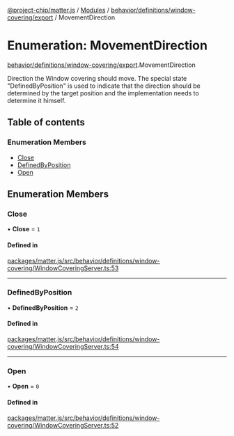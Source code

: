 [@project-chip/matter.js](../README.md) / [Modules](../modules.md) / [behavior/definitions/window-covering/export](../modules/behavior_definitions_window_covering_export.md) / MovementDirection

# Enumeration: MovementDirection

[behavior/definitions/window-covering/export](../modules/behavior_definitions_window_covering_export.md).MovementDirection

Direction the Window covering should move.
The special state "DefinedByPosition" is used to indicate that the direction should be determined by the target
position and the implementation needs to determine it himself.

## Table of contents

### Enumeration Members

- [Close](behavior_definitions_window_covering_export.MovementDirection.md#close)
- [DefinedByPosition](behavior_definitions_window_covering_export.MovementDirection.md#definedbyposition)
- [Open](behavior_definitions_window_covering_export.MovementDirection.md#open)

## Enumeration Members

### Close

• **Close** = ``1``

#### Defined in

[packages/matter.js/src/behavior/definitions/window-covering/WindowCoveringServer.ts:53](https://github.com/project-chip/matter.js/blob/5f71eedebdb9fa54338bde320c311bb359b7455d/packages/matter.js/src/behavior/definitions/window-covering/WindowCoveringServer.ts#L53)

___

### DefinedByPosition

• **DefinedByPosition** = ``2``

#### Defined in

[packages/matter.js/src/behavior/definitions/window-covering/WindowCoveringServer.ts:54](https://github.com/project-chip/matter.js/blob/5f71eedebdb9fa54338bde320c311bb359b7455d/packages/matter.js/src/behavior/definitions/window-covering/WindowCoveringServer.ts#L54)

___

### Open

• **Open** = ``0``

#### Defined in

[packages/matter.js/src/behavior/definitions/window-covering/WindowCoveringServer.ts:52](https://github.com/project-chip/matter.js/blob/5f71eedebdb9fa54338bde320c311bb359b7455d/packages/matter.js/src/behavior/definitions/window-covering/WindowCoveringServer.ts#L52)
